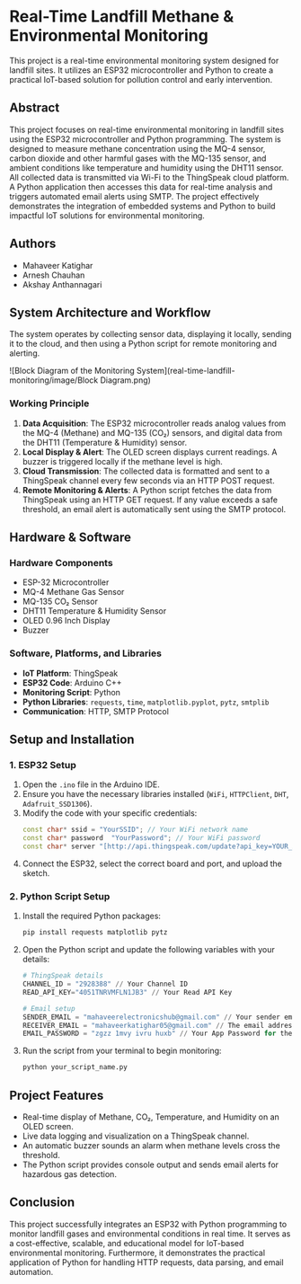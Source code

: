 # Real-Time Landfill Methane & Environmental Monitoring

This project is a real-time environmental monitoring system designed for landfill sites. It utilizes an ESP32 microcontroller and Python to create a practical IoT-based solution for pollution control and early intervention.

## Abstract

This project focuses on real-time environmental monitoring in landfill sites using the ESP32 microcontroller and Python programming. The system is designed to measure methane concentration using the MQ-4 sensor, carbon dioxide and other harmful gases with the MQ-135 sensor, and ambient conditions like temperature and humidity using the DHT11 sensor. All collected data is transmitted via Wi-Fi to the ThingSpeak cloud platform. A Python application then accesses this data for real-time analysis and triggers automated email alerts using SMTP. The project effectively demonstrates the integration of embedded systems and Python to build impactful IoT solutions for environmental monitoring.

## Authors

* Mahaveer Katighar
* Arnesh Chauhan
* Akshay Anthannagari

## System Architecture and Workflow

The system operates by collecting sensor data, displaying it locally, sending it to the cloud, and then using a Python script for remote monitoring and alerting.

![Block Diagram of the Monitoring System](real-time-landfill-monitoring/image/Block Diagram.png)

### Working Principle

1.  **Data Acquisition**: The ESP32 microcontroller reads analog values from the MQ-4 (Methane) and MQ-135 (CO₂) sensors, and digital data from the DHT11 (Temperature & Humidity) sensor.
2.  **Local Display & Alert**: The OLED screen displays current readings. A buzzer is triggered locally if the methane level is high.
3.  **Cloud Transmission**: The collected data is formatted and sent to a ThingSpeak channel every few seconds via an HTTP POST request.
4.  **Remote Monitoring & Alerts**: A Python script fetches the data from ThingSpeak using an HTTP GET request. If any value exceeds a safe threshold, an email alert is automatically sent using the SMTP protocol.

## Hardware & Software

### Hardware Components

* ESP-32 Microcontroller
* MQ-4 Methane Gas Sensor
* MQ-135 CO₂ Sensor
* DHT11 Temperature & Humidity Sensor
* OLED 0.96 Inch Display
* Buzzer

### Software, Platforms, and Libraries

* **IoT Platform**: ThingSpeak
* **ESP32 Code**: Arduino C++
* **Monitoring Script**: Python
* **Python Libraries**: `requests`, `time`, `matplotlib.pyplot`, `pytz`, `smtplib`
* **Communication**: HTTP, SMTP Protocol

## Setup and Installation

### 1. ESP32 Setup

1.  Open the `.ino` file in the Arduino IDE.
2.  Ensure you have the necessary libraries installed (`WiFi`, `HTTPClient`, `DHT`, `Adafruit_SSD1306`).
3.  Modify the code with your specific credentials:
    ```cpp
    const char* ssid = "YourSSID"; // Your WiFi network name
    const char* password  "YourPassword"; // Your WiFi password
    const char* server "[http://api.thingspeak.com/update?api_key=YOUR_API_KEY](http://api.thingspeak.com/update?api_key=YOUR_API_KEY)"; // Your ThingSpeak Write API Key
    ```
4.  Connect the ESP32, select the correct board and port, and upload the sketch.

### 2. Python Script Setup

1.  Install the required Python packages:
    ```bash
    pip install requests matplotlib pytz
    ```
2.  Open the Python script and update the following variables with your details:
    ```python
    # ThingSpeak details
    CHANNEL_ID = "2928388" // Your Channel ID
    READ_API_KEY="4051TNRVMFLN1JB3" // Your Read API Key
    
    # Email setup
    SENDER_EMAIL = "mahaveerelectronicshub@gmail.com" // Your sender email address
    RECEIVER_EMAIL = "mahaveerkatighar05@gmail.com" // The email address to receive alerts
    EMAIL_PASSWORD = "zgzz 1mvy ivru huxb" // Your App Password for the sender email
    ```
3.  Run the script from your terminal to begin monitoring:
    ```bash
    python your_script_name.py
    ```

## Project Features

* Real-time display of Methane, CO₂, Temperature, and Humidity on an OLED screen.
* Live data logging and visualization on a ThingSpeak channel.
* An automatic buzzer sounds an alarm when methane levels cross the threshold.
* The Python script provides console output and sends email alerts for hazardous gas detection.

## Conclusion

This project successfully integrates an ESP32 with Python programming to monitor landfill gases and environmental conditions in real time. It serves as a cost-effective, scalable, and educational model for IoT-based environmental monitoring. Furthermore, it demonstrates the practical application of Python for handling HTTP requests, data parsing, and email automation.
